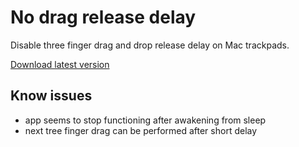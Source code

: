 # No drag release delay

Disable three finger drag and drop release delay on Mac trackpads.

[Download latest version](https://github.com/pravdomil/no-drag-release-delay/releases)

## Know issues
- app seems to stop functioning after awakening from sleep
- next tree finger drag can be performed after short delay
